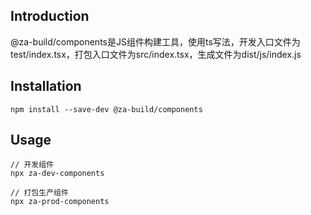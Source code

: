## Introduction
@za-build/components是JS组件构建工具，使用ts写法，开发入口文件为test/index.tsx，打包入口文件为src/index.tsx，生成文件为dist/js/index.js

## Installation
```
npm install --save-dev @za-build/components
```

## Usage
```
// 开发组件
npx za-dev-components

// 打包生产组件
npx za-prod-components
```
